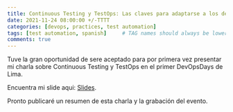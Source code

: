 ```yaml
---
title: Continuous Testing y TestOps: Las claves para adaptarse a los desafíos del futuro de la práctica de testing
date: 2021-11-24 08:00:00 +/-TTTT
categories: [devops, practices, test automation]
tags: [test automation, spanish]     # TAG names should always be lowercase
comments: true
---
```


Tuve la gran oportunidad de sere aceptado para por primera vez presentar mi charla sobre Continuous Testing y TestOps en el primer DevOpsDays de Lima.

Encuentra mi slide aqui: [Slides](caiodonascimento.github.io/assets/dod-lima-2025-slides.pdf).

Pronto publicaré un resumen de esta charla y la grabación del evento.

